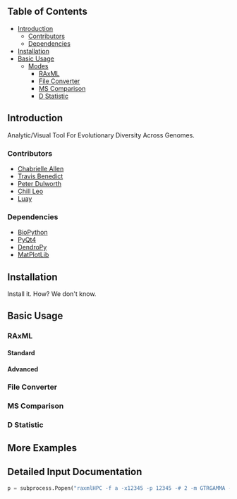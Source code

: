 ## Table of Contents
- [Introduction](#introduction)
	- [Contributors](#contributors)
	- [Dependencies](#dependencies)
- [Installation](#installation)
- [Basic Usage](#basic-usage)
	- [Modes](#modes)
		- [RAxML](#raxml)
		- [File Converter](#file-converter)
		- [MS Comparison](#ms-comparison)
		- [D Statistic](#d-statistic)

## Introduction
Analytic/Visual Tool For Evolutionary Diversity Across Genomes.
### Contributors
- [Chabrielle Allen]()
- [Travis Benedict]()
- [Peter Dulworth]()
- [Chill Leo]()
- [Luay]()

### Dependencies
- [BioPython]()
- [PyQt4]()
- [DendroPy](https://www.dendropy.org/)
- [MatPlotLib]()

## Installation
Install it. How? We don't know.

## Basic Usage

### RAxML
#### Standard
#### Advanced
### File Converter
### MS Comparison
### D Statistic

## More Examples

## Detailed Input Documentation


```python
p = subprocess.Popen("raxmlHPC -f a -x12345 -p 12345 -# 2 -m GTRGAMMA -s {0} -n txt".format(phylip), shell=True)
```